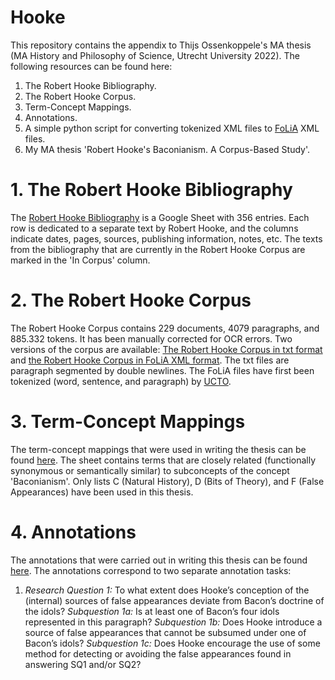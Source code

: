 # Hooke
This repository contains the appendix to Thijs Ossenkoppele's MA thesis (MA History and Philosophy of Science, Utrecht University 2022). The following resources can be found here:
  1. The Robert Hooke Bibliography.
  2. The Robert Hooke Corpus.
  3. Term-Concept Mappings.
  4. Annotations.
  5. A simple python script for converting  tokenized XML files  to [FoLiA](https://proycon.github.io/folia/) XML files.
  6. My MA thesis 'Robert Hooke's Baconianism. A Corpus-Based Study'.
# 1. The Robert Hooke Bibliography
The [Robert Hooke Bibliography](https://docs.google.com/spreadsheets/d/17OXFChkDK9xKA5oxtE6vi-GzYVqKVxd3-gcuD7q9yiw/edit?usp=sharing) is a Google Sheet with 356 entries. Each row is dedicated to a separate text by Robert Hooke, and the columns indicate dates, pages, sources, publishing information, notes, etc. The texts from the bibliography that are currently in the Robert Hooke Corpus are marked in the 'In Corpus' column.
# 2. The Robert Hooke Corpus
The Robert Hooke Corpus contains 229 documents, 4079 paragraphs, and 885.332 tokens. It has been manually corrected for OCR errors. Two versions of the corpus are available: [The Robert Hooke Corpus in txt format](https://drive.google.com/file/d/1TS7fM4wjH-79XxH0rML6zxLSPPXplvXr/view?usp=sharing) and [the Robert Hooke Corpus in FoLiA XML format](https://drive.google.com/file/d/1sMwz98ZPcHkM0pNsbPdUsyfwn2KkNmi0/view?usp=sharing). The txt files are paragraph segmented by double newlines. The FoLiA files have first been tokenized (word, sentence, and paragraph) by [UCTO](https://webservices.cls.ru.nl/ucto).
# 3. Term-Concept Mappings
The term-concept mappings that were used in writing the thesis can be found [here](https://docs.google.com/spreadsheets/d/1srdBZElcMJlUF3-Hl6sdC08Vlv3dehmatInuPUdPd50/edit?usp=sharing). The sheet contains terms that are closely related (functionally synonymous or semantically similar) to subconcepts of the concept 'Baconianism'. Only lists C (Natural History), D (Bits of Theory), and F (False Appearances) have been used in this thesis.
# 4. Annotations
The annotations that were carried out in writing this thesis can be found [here](https://docs.google.com/spreadsheets/d/1bOhLmXqF191UaVrM1yzJ9cyduzuKUldC9jga7nvwzZk/edit?usp=sharing). The annotations correspond to two separate annotation tasks:
1. *Research Question 1:* To what extent does Hooke’s conception of the (internal) sources of false appearances deviate from Bacon’s doctrine of the idols?
*Subquestion 1a:* Is at least one of Bacon’s four idols represented in this paragraph?
*Subquestion 1b:* Does Hooke introduce a source of false appearances that cannot be subsumed under one of Bacon’s idols?
*Subquestion 1c:* Does Hooke encourage the use of some method for detecting or avoiding the false appearances found in answering SQ1 and/or SQ2? 






